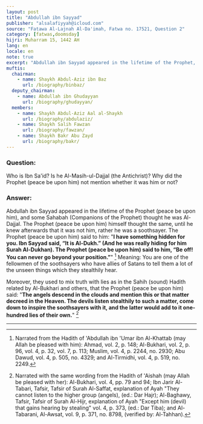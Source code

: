 ```yaml
---
layout: post
title: "Abdullah ibn Sayyad"
publisher: "alsalafiyyah@icloud.com"
source: "Fatawa Al-Lajnah Al-Da'imah, Fatwa no. 17521, Question 2"
category: [fatwas,doomsday]
hijri: Muharram 15, 1442 AH
lang: en
locale: en
note: true
excerpt: "Abdullah ibn Sayyad appeared in the lifetime of the Prophet, and some Sahabah thought he was Al-Dajjal."
muftis:
  chairman: 
    - name: Shaykh Abdul-Aziz ibn Baz
      url: /biography/binbaz/
  deputy_chairman:
    - name: Abdullah ibn Ghudayyan
      url: /biography/ghudayyan/
  members: 
    - name: Shaykh Abdul-Aziz Aal al-Shaykh
      url: /biography/abdulaziz/
    - name: Shaykh Salih Fawzan
      url: /biography/fawzan/
    - name: Shaykh Bakr Abu Zayd
      url: /biography/bakr/
---
```


### Question: 

Who is Ibn Sa'id? Is he Al-Masih-ul-Dajjal (the Antichrist)? Why did the Prophet (peace be upon him) not mention whether it was him or not? 

### Answer:

Abdullah ibn Sayyad appeared in the lifetime of the Prophet (peace be upon him), and some Sahabah (Companions of the Prophet) thought he was Al-Dajjal. The Prophet (peace be upon him) himself thought the same, until he knew afterwards that it was not him, rather he was a soothsayer. The Prophet (peace be upon him) said to him: "**I have something hidden for you. Ibn Sayyad said, “It is Al-Dukh.” (And he was really hiding for him Surah Al-Dukhan). The Prophet (peace be upon him) said to him, “Be off! You can never go beyond your position.”**" [^1] Meaning: You are one of the fellowmen of the soothsayers who have allies of Satans to tell them a lot of the unseen things which they stealthily hear. 

Moreover, they used to mix truth with lies as in the Sahih (sound) Hadith related by Al-Bukhari and others, that the Prophet (peace be upon him) said: "**The angels descend in the clouds and mention this or that matter decreed in the Heaven. The devils listen stealthily to such a matter, come down to inspire the soothsayers with it, and the latter would add to it one-hundred lies of their own.**" [^2]

---

[^1]: Narrated from the Hadith of 'Abdullah ibn 'Umar ibn Al-Khattab (may Allah be pleased with him): Ahmad, vol. 2, p. 148; Al-Bukhari, vol. 2, p. 96, vol. 4, p. 32, vol. 7, p. 113; Muslim, vol. 4, p. 2244, no. 2930; Abu Dawud, vol. 4, p. 505, no. 4329; and Al-Tirmidhi, vol. 4, p. 519, no. 2249.
[^2]: Narrated with the same wording from the Hadith of 'Aishah (may Allah be pleased with her): Al-Bukhari, vol. 4, pp. 79 and 94; Ibn Jarir Al-Tabari, Tafsir, Tafsir of Surah Al-Saffat, explanation of Ayah "They cannot listen to the higher group (angels), (ed.: Dar Hajr); Al-Baghawy, Tafsir, Tafsir of Surah Al-Hijr, explanation of Ayah "Except him (devil) that gains hearing by stealing" vol. 4, p. 373, (ed.: Dar Tiba); and Al-Tabarani, Al-Awsat, vol. 9, p. 371, no. 8798, (verified by: Al-Tahhan).
